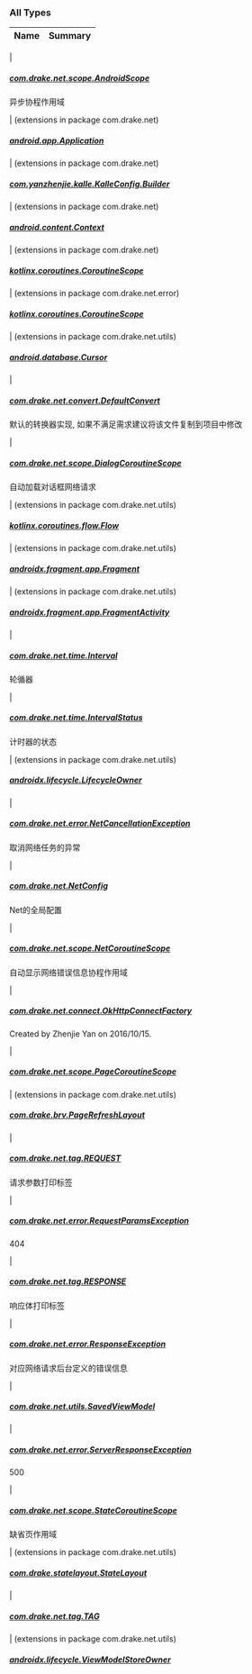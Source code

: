 

### All Types

| Name | Summary |
|---|---|
|

##### [com.drake.net.scope.AndroidScope](../com.drake.net.scope/-android-scope/index.md)

异步协程作用域


| (extensions in package com.drake.net)

##### [android.app.Application](../com.drake.net/android.app.-application/index.md)


| (extensions in package com.drake.net)

##### [com.yanzhenjie.kalle.KalleConfig.Builder](../com.drake.net/com.yanzhenjie.kalle.-kalle-config.-builder/index.md)


| (extensions in package com.drake.net)

##### [android.content.Context](../com.drake.net/android.content.-context/index.md)


| (extensions in package com.drake.net)

##### [kotlinx.coroutines.CoroutineScope](../com.drake.net/kotlinx.coroutines.-coroutine-scope/index.md)


| (extensions in package com.drake.net.error)

##### [kotlinx.coroutines.CoroutineScope](../com.drake.net.error/kotlinx.coroutines.-coroutine-scope/index.md)


| (extensions in package com.drake.net.utils)

##### [android.database.Cursor](../com.drake.net.utils/android.database.-cursor/index.md)


|

##### [com.drake.net.convert.DefaultConvert](../com.drake.net.convert/-default-convert/index.md)

默认的转换器实现, 如果不满足需求建议将该文件复制到项目中修改


|

##### [com.drake.net.scope.DialogCoroutineScope](../com.drake.net.scope/-dialog-coroutine-scope/index.md)

自动加载对话框网络请求


| (extensions in package com.drake.net.utils)

##### [kotlinx.coroutines.flow.Flow](../com.drake.net.utils/kotlinx.coroutines.flow.-flow/index.md)


| (extensions in package com.drake.net.utils)

##### [androidx.fragment.app.Fragment](../com.drake.net.utils/androidx.fragment.app.-fragment/index.md)


| (extensions in package com.drake.net.utils)

##### [androidx.fragment.app.FragmentActivity](../com.drake.net.utils/androidx.fragment.app.-fragment-activity/index.md)


|

##### [com.drake.net.time.Interval](../com.drake.net.time/-interval/index.md)

轮循器


|

##### [com.drake.net.time.IntervalStatus](../com.drake.net.time/-interval-status/index.md)

计时器的状态


| (extensions in package com.drake.net.utils)

##### [androidx.lifecycle.LifecycleOwner](../com.drake.net.utils/androidx.lifecycle.-lifecycle-owner/index.md)


|

##### [com.drake.net.error.NetCancellationException](../com.drake.net.error/-net-cancellation-exception/index.md)

取消网络任务的异常


|

##### [com.drake.net.NetConfig](../com.drake.net/-net-config/index.md)

Net的全局配置


|

##### [com.drake.net.scope.NetCoroutineScope](../com.drake.net.scope/-net-coroutine-scope/index.md)

自动显示网络错误信息协程作用域


|

##### [com.drake.net.connect.OkHttpConnectFactory](../com.drake.net.connect/-ok-http-connect-factory/index.md)

Created by Zhenjie Yan on 2016/10/15.


|

##### [com.drake.net.scope.PageCoroutineScope](../com.drake.net.scope/-page-coroutine-scope/index.md)


| (extensions in package com.drake.net.utils)

##### [com.drake.brv.PageRefreshLayout](../com.drake.net.utils/com.drake.brv.-page-refresh-layout/index.md)


|

##### [com.drake.net.tag.REQUEST](../com.drake.net.tag/-r-e-q-u-e-s-t.md)

请求参数打印标签


|

##### [com.drake.net.error.RequestParamsException](../com.drake.net.error/-request-params-exception/index.md)

404


|

##### [com.drake.net.tag.RESPONSE](../com.drake.net.tag/-r-e-s-p-o-n-s-e.md)

响应体打印标签


|

##### [com.drake.net.error.ResponseException](../com.drake.net.error/-response-exception/index.md)

对应网络请求后台定义的错误信息


|

##### [com.drake.net.utils.SavedViewModel](../com.drake.net.utils/-saved-view-model/index.md)


|

##### [com.drake.net.error.ServerResponseException](../com.drake.net.error/-server-response-exception/index.md)

500


|

##### [com.drake.net.scope.StateCoroutineScope](../com.drake.net.scope/-state-coroutine-scope/index.md)

缺省页作用域


| (extensions in package com.drake.net.utils)

##### [com.drake.statelayout.StateLayout](../com.drake.net.utils/com.drake.statelayout.-state-layout/index.md)


|

##### [com.drake.net.tag.TAG](../com.drake.net.tag/-t-a-g/index.md)


| (extensions in package com.drake.net.utils)

##### [androidx.lifecycle.ViewModelStoreOwner](../com.drake.net.utils/androidx.lifecycle.-view-model-store-owner/index.md)


